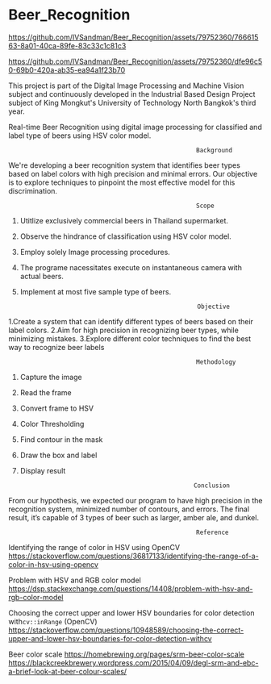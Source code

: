 # Beer_Recognition


https://github.com/IVSandman/Beer_Recognition/assets/79752360/76661563-8a01-40ca-89fe-83c33c1c81c3




https://github.com/IVSandman/Beer_Recognition/assets/79752360/dfe96c50-69b0-420a-ab35-ea94a1f23b70





This project is part of the Digital Image Processing and Machine Vision subject and continuously developed in the Industrial Based Design Project subject of King Mongkut's University of Technology North Bangkok's third year.

Real-time Beer Recognition using digital image processing for classified and label type of beers using HSV color model.

                                                        Background
We're developing a beer recognition system that identifies beer types based on label colors with high 
precision and minimal errors. Our objective is to explore techniques to pinpoint the most effective model for 
this discrimination.

                                                        Scope
1. Utitlize exclusively commercial beers in Thailand supermarket. 
2. Observe the hindrance of classification using HSV color model. 
3. Employ solely Image processing procedures. 
4. The programe nacessitates execute on instantaneous camera with actual beers. 
5. Implement at most five sample type of beers.

                                                        Objective

1.Create a system that can identify different types of beers based on their label colors. 
2.Aim for high precision in recognizing beer types, while minimizing mistakes. 
3.Explore different color techniques to find the best way to recognize beer labels


                                                        Methodology
1.  Capture the image
2.  Read the frame
3.  Convert frame to HSV
4.  Color Thresholding
5.  Find contour in the mask
6.  Draw the box and label
7.  Display result

                                                        Conclusion
From our hypothesis, we expected our program to have high precision in the recognition system, minimized number of contours, and errors. The final result, it’s capable of 3 types of beer such as larger, amber ale, and dunkel.

                                                        Reference
Identifying the range of color in HSV using OpenCV
https://stackoverflow.com/questions/36817133/identifying-the-range-of-a-color-in-hsv-using-opencv

Problem with HSV and RGB color model
https://dsp.stackexchange.com/questions/14408/problem-with-hsv-and-rgb-color-model

Choosing the correct upper and lower HSV boundaries for color detection with`cv::inRange` (OpenCV)
https://stackoverflow.com/questions/10948589/choosing-the-correct-upper-and-lower-hsv-boundaries-for-color-detection-withcv

Beer color scale
https://homebrewing.org/pages/srm-beer-color-scale
https://blackcreekbrewery.wordpress.com/2015/04/09/degl-srm-and-ebc-a-brief-look-at-beer-colour-scales/
